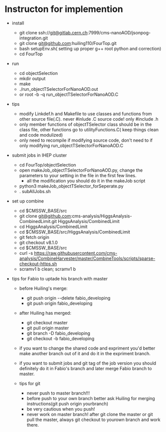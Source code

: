 # Instructon for implemention
* install 
  <!-- * export SCRAM_ARCH=slc7_amd64_gcc900 -->
  <!-- * cmsrel CMSSW_12_2_4 -->
  <!-- * cd CMSSW_12_2_4/src -->
  * git clone ssh://git@gitlab.cern.ch:7999/cms-nanoAOD/jsonpog-integration.git
  * git clone git@github.com:huiling110/FourTop.git 
  * bash setupEnv.sh( setting up proper g++ root python and correction)
  * cd FourTop
 * run
   <!-- * cmsenv -->
   * cd objectSelection
   * mkdir output
   <!-- * make clean -->
   * make 
   * ./run_objectTSelectorForNanoAOD.out
   * or root -b -q run_objectTSelectorForNanoAOD.C
 * tips
   * modify Linkdef.h and Makefile to use classes and functions from other source file(.C). never #inlude .C source code! only #include .h
   * only member functions of objectTSelector class should be in the class file, other functions go to utilityFunctions.C( keep things clean and code modulized)
   * only need to recompile if modifying source code, don't need to if only modifying run_objectTSelectorForNanoAOD.C


 * submit jobs in IHEP cluster
    * cd FourTop/objectSelection
    * open makeJob_objectTSelectorForNanoAOD.py, change the parameters to your setting in the file in the first few lines.
      * all the modification you should do it in the makeJob script
    * python3 makeJob_objectTSelector_forSeperate.py
    * . subAllJobs.sh

 * set up combine
    * cd $CMSSW_BASE/src
    * git clone git@github.com:cms-analysis/HiggsAnalysis-CombinedLimit.git HiggsAnalysis/CombinedLimit
    * cd HiggsAnalysis/CombinedLimit
    * cd $CMSSW_BASE/src/HiggsAnalysis/CombinedLimit
    * git fetch origin
    * git checkout v8.1.0
    * cd $CMSSW_BASE/src
    * curl -s https://raw.githubusercontent.com/cms-analysis/CombineHarvester/master/CombineTools/scripts/sparse-checkout-https.sh
    * scramv1 b clean; scramv1 b

 * tips for Fabio to uptade his branch with master
    * before Huiling's merge:
       * git push origin --delete fabio_developing
       * git push origin fabio_developing
    * after Huiling has merged:
       * git checkout master
       * git pull origin master
       * git branch -D fabio_developing
       * git checkout -b fabio_developing

       
    * if you want to change the shared code and expriment you'd better make another branch out of it and do it in the expriment branch.
    * if you want to submit jobs and git tag of the job version you should definitely do it in Fabio's branch and later merge Fabio branch to master.


    * tips for git
      * never push to master branch!!!
      * before push to your own branch better ask Huiling for merging instructions(git push origin yourbranch)
      * be very cautious when you push!
      * never work on master branch! after git clone the master or git pull the master, always git checkout to yourown branch and work there. 
      
       
  
      
     
